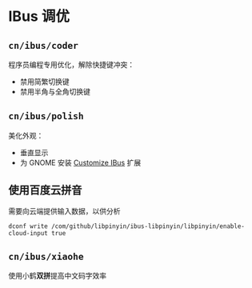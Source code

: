 # IBus 调优

## `cn/ibus/coder`

程序员编程专用优化，解除快捷键冲突：

- 禁用简繁切换键
- 禁用半角与全角切换键

## `cn/ibus/polish`

美化外观：

- 垂直显示
- 为 GNOME 安装 [Customize IBus](https://extensions.gnome.org/extension/4112/customize-ibus/) 扩展

## 使用百度云拼音

需要向云端提供输入数据，以供分析

    dconf write /com/github/libpinyin/ibus-libpinyin/libpinyin/enable-cloud-input true

## `cn/ibus/xiaohe`

使用小鹤**双拼**提高中文码字效率
